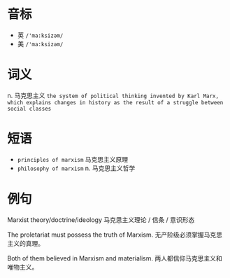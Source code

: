 # 音标

- 英 `/'ma:ksizəm/`
- 美 `/'ma:ksizəm/`

# 词义

n. 马克思主义
`the system of political thinking invented by Karl Marx, which explains changes in history as the result of a struggle between social classes`

# 短语

- `principles of marxism` 马克思主义原理
- `philosophy of marxism` n. 马克思主义哲学

# 例句

Marxist theory/doctrine/ideology
马克思主义理论 / 信条 / 意识形态

The proletariat must possess the truth of Marxism.
无产阶级必须掌握马克思主义的真理。

Both of them believed in Marxism and materialism.
两人都信仰马克思主义和唯物主义。


